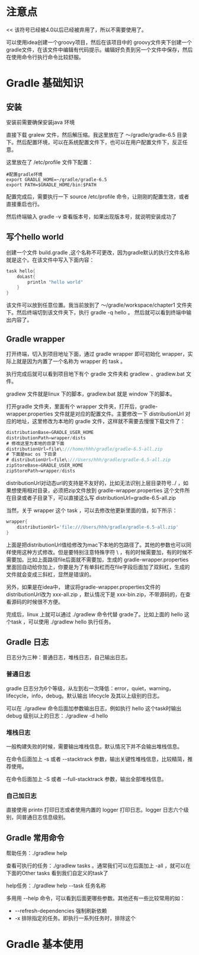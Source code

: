 # 注意点

<< 该符号已经被4.0以后已经被弃用了，所以不需要使用了。

可以使用idea创建一个groovy项目，然后在该项目中的 groovy文件夹下创建一个gradle文件，在该文件中编辑有代码提示。编辑好负责到另一个文件中保存，然后在使用命令行执行命令比较舒服。

# Gradle 基础知识

## 安装

安装前需要确保安装java 环境

直接下载 gralew 文件，然后解压缩。我这里放在了 ～/gradle/gradle-6.5 目录下。然后配置环境，可以在系统配置文件下，也可以在用户配置文件下，反正任意。

这里放在了 /etc/profile 文件下配置：

```
#配置gradle环境
export GRADLE_HOME=~/gradle/gradle-6.5
export PATH=$GRADLE_HOME/bin:$PATH
```

配置完成后，需要执行一下 source /etc/profile 命令，让刚刚的配置生效，或者直接重启也行。

然后终端输入 gradle -v 查看版本号，如果出现版本号，就说明安装成功了

## 写个hello world

创建一个文件 build.gradle ,这个名称不可更改，因为gradle默认的执行文件名称就是这个。在该文件中写入下面内容：

```groovy
task hello{
	doLast{
		println "hello world"
	}
}
```

该文件可以放到任意位置。我当前放到了 ～/gradle/workspace/chapter1 文件夹下。然后终端切到该文件夹下，执行 gradle -q hello 。 然后就可以看到终端中输出内容了。

## Gradle wrapper

打开终端，切入到项目地址下面，通过 gradle wrapper 即可初始化 wrapper，实际上就是因为内置了一个名称为 wrapper 的 task 。

执行完成后就可以看到项目地下有个 gradle 文件夹和 gradlew 、gradlew.bat 文件。

gradlew 文件就是linux 下的脚本，gradlew.bat 就是 window 下的脚本。

打开gradle 文件夹，里面有个 wrapper 文件夹，打开后，gradle-wrapper.properties 文件就是对应的配置文件。主要修改一下 distributionUrl 对应的地址，这里修改为本地的 gradle 文件，这样就不需要去慢慢下载文件了：

```groovy
distributionBase=GRADLE_USER_HOME
distributionPath=wrapper/dists
# 修改这里为本地的目录下面
distributionUrl=file\:///home/hhh/gradle/gradle-6.5-all.zip
# 下面是mac os 下目录
# distributionUrl=file\:///Users/hhh/gradle/gradle-6.5-all.zip
zipStoreBase=GRADLE_USER_HOME
zipStorePath=wrapper/dists
```

distributionUrl对动态url的支持是不友好的，比如无法识别上层目录符号../  ，如果想使用相对目录，必须把zip文件放到 gradle-wrapper.properties 这个文件所在目录或者子目录下，可以直接这么写 distributionUrl=gradle-6.5-all.zip

当然，关于 wrapper 这个 task ，可以去修改他更新里面的值，如下所示：

```groovy
wrapper{
    distributionUrl='file:///Users/hhh/gradle/gradle-6.5-all.zip'
}
```

上面是把distributionUrl值给修改为mac下本地的包路径了。其他的参数也可以同样使用这种方式修改。但是要特别注意特殊字符 \ ，有的时候需要加，有的时候不需要加。比如上面路径file后面就不需要加，生成的 gradle-wrapper.properties 里面回自动给你加上，你要是为了有单斜杠而在file字段后面加了双斜杠，生成的文件就会变成三斜杠，显然是错误的。

另外，如果是在idea中， 建议将gradle-wrapper.properties文件的distributionUrl改为 xxx-all.zip ，默认情况下是 xxx-bin.zip，不带源码的，在查看源码的时候很不方便。

完成后，linux 上就可以通过 ./gradlew 命令代替 grade了。比如上面的 hello 这个task ，可以使用 ./gradlew hello  执行任务。

## Gradle 日志

日志分为三种：普通日志，堆栈日志，自己输出日志。

### 普通日志

gradle 日志分为6个等级，从左到右一次降低：error，quiet，warning，lifecycle，info，debug。默认输出 lifecycle 及其以上级别的日志。

可以在 ./gradlew 命令后面加参数输出日志，例如执行 hello 这个task时输出 debug 级别以上的日志：./gradlew -d hello

### 堆栈日志

一般构建失败的时候，需要输出堆栈信息。默认情况下并不会输出堆栈信息。

在命令后面加上 -s 或者 --stacktrack 参数，输出关键性堆栈信息，比较精简，推荐使用。

在命令后面加上 -S 或者 --full-stacktrack 参数，输出全部堆栈信息。

### 自己加日志

直接使用 printn 打印日志或者使用内置的 logger 打印日志。logger 日志六个级别，同普通日志信息级别。

## Gradle 常用命令

帮助任务：./gradlew help

查看可执行的任务：./gradlew tasks 。通常我们可以在后面加上 -all ，就可以在下面的Other tasks 看到我们自定义的task了

help任务：./gradlew help --task  任务名称

多用用 --help 命令，可以看到后面更哪些参数。其他还有一些比较常用的如：

- --refresh-dependencies 强制刷新依赖
- -x 排除指定的任务。即执行一系列任务时，排除这个

# Gradle 基本使用







